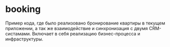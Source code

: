 # booking

Пример кода, где было реализовано бронирование квартиры в текущем приложении, а так же взаимодействие и синхронизация с двумя CRM-систамами.
Включает в себя реализацию бизнес-процесса и инфраструктуры.
